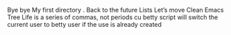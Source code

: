 Bye bye My first directory
.
Back to the future
Lists
Let’s move
Clean Emacs
Tree
Life is a series of commas, not periods 
cu betty script will switch the current user to betty user if the use is already created
